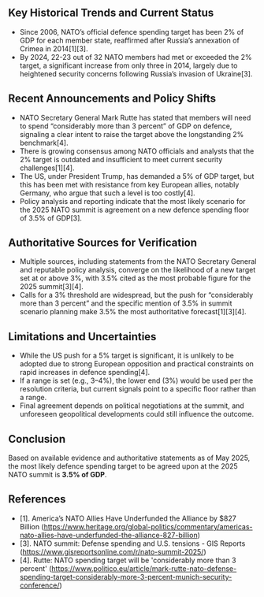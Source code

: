 ## Key Historical Trends and Current Status

- Since 2006, NATO’s official defence spending target has been 2% of GDP for each member state, reaffirmed after Russia’s annexation of Crimea in 2014[1][3].
- By 2024, 22-23 out of 32 NATO members had met or exceeded the 2% target, a significant increase from only three in 2014, largely due to heightened security concerns following Russia’s invasion of Ukraine[3].

## Recent Announcements and Policy Shifts

- NATO Secretary General Mark Rutte has stated that members will need to spend “considerably more than 3 percent” of GDP on defence, signaling a clear intent to raise the target above the longstanding 2% benchmark[4].
- There is growing consensus among NATO officials and analysts that the 2% target is outdated and insufficient to meet current security challenges[1][4].
- The US, under President Trump, has demanded a 5% of GDP target, but this has been met with resistance from key European allies, notably Germany, who argue that such a level is too costly[4].
- Policy analysis and reporting indicate that the most likely scenario for the 2025 NATO summit is agreement on a new defence spending floor of 3.5% of GDP[3].

## Authoritative Sources for Verification

- Multiple sources, including statements from the NATO Secretary General and reputable policy analysis, converge on the likelihood of a new target set at or above 3%, with 3.5% cited as the most probable figure for the 2025 summit[3][4].
- Calls for a 3% threshold are widespread, but the push for “considerably more than 3 percent” and the specific mention of 3.5% in summit scenario planning make 3.5% the most authoritative forecast[1][3][4].

## Limitations and Uncertainties

- While the US push for a 5% target is significant, it is unlikely to be adopted due to strong European opposition and practical constraints on rapid increases in defence spending[4].
- If a range is set (e.g., 3–4%), the lower end (3%) would be used per the resolution criteria, but current signals point to a specific floor rather than a range.
- Final agreement depends on political negotiations at the summit, and unforeseen geopolitical developments could still influence the outcome.

## Conclusion

Based on available evidence and authoritative statements as of May 2025, the most likely defence spending target to be agreed upon at the 2025 NATO summit is **3.5% of GDP**.

## References

- [1]. America’s NATO Allies Have Underfunded the Alliance by $827 Billion (https://www.heritage.org/global-politics/commentary/americas-nato-allies-have-underfunded-the-alliance-827-billion)
- [3]. NATO summit: Defense spending and U.S. tensions - GIS Reports (https://www.gisreportsonline.com/r/nato-summit-2025/)
- [4]. Rutte: NATO spending target will be 'considerably more than 3 percent' (https://www.politico.eu/article/mark-rutte-nato-defense-spending-target-considerably-more-3-percent-munich-security-conference/)